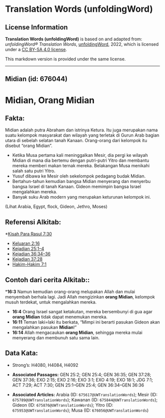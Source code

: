 # Translation Words (unfoldingWord)

## License Information

**Translation Words (unfoldingWord)** is based on and adapted from: _unfoldingWord® Translation Words_, [unfoldingWord](https://unfoldingword.org/utw), 2022, which is licensed under a [CC BY-SA 4.0 license](https://creativecommons.org/licenses/by-sa/4.0/legalcode.en).

This markdown version is provided under the same license.



--------------------------------

## Midian (id: 676044)

Midian, Orang Midian
====================

Fakta:
------

Midian adalah putra Abraham dan istrinya Ketura. Itu juga merupakan nama suatu kelompok masyarakat dan wilayah yang terletak di Gurun Arab bagian utara di sebelah selatan tanah Kanaan. Orang\-orang dari kelompok itu disebut “orang Midian”.

* Ketika Musa pertama kali meninggalkan Mesir, dia pergi ke wilayah Midian di mana dia bertemu dengan putri\-putri Yitro dan membantu mereka memberi makan ternak mereka. Belakangan Musa menikahi salah satu putri Yitro.
* Yusuf dibawa ke Mesir oleh sekelompok pedagang budak Midian.
* Bertahun\-tahun kemudian bangsa Midian menyerang dan menyerbu bangsa Israel di tanah Kanaan. Gideon memimpin bangsa Israel mengalahkan mereka.
* Banyak suku Arab modern yang merupakan keturunan kelompok ini.

(Lihat Arabia, Egypt, flock, Gideon, Jethro, Moses)

Referensi Alkitab:
------------------

\*[Kisah Para Rasul 7:30](https://ref.ly/Acts0:0)

* [Keluaran 2:16](https://ref.ly/Exod2:16)
* [Kejadian 25:1–4](https://ref.ly/Gen25:1-Gen25:4)
* [Kejadian 36:34–36](https://ref.ly/Gen36:34-Gen36:36)
* [Kejadian 37:28](https://ref.ly/Gen37:28)
* [Hakim\-Hakim 7:1](https://ref.ly/Judg7:1)

Contoh dari cerita Alkitab::
----------------------------

\***16:3** Namun kemudian orang\-orang melupakan Allah dan mulai menyembah berhala lagi. Jadi Allah mengizinkan **orang Midian**, kelompok musuh terdekat, untuk mengalahkan mereka.

* **16:4** Orang Israel sangat ketakutan, mereka bersembunyi di gua agar **orang Midian** tidak dapat menemukan mereka.
* **16:11** Teman laki\=laki itu berkata, “Mimpi ini berarti pasukan Gideon akan mengalahkan pasukan **Midian**!”
* **16:14** Allah mengacaukan **orang Midian**, sehingga mereka mulai menyerang dan membunuh satu sama lain.

Data Kata:
----------

* Strong’s: H4080, H4084, H4092

* **Associated Passages:** GEN 25:2; GEN 25:4; GEN 36:35; GEN 37:28; GEN 37:36; EXO 2:15; EXO 2:16; EXO 3:1; EXO 4:19; EXO 18:1; JDG 7:1; ACT 7:29; ACT 7:30; GEN 25:1–GEN 25:4; GEN 36:34–GEN 36:36
* **Associated Articles:** Arabia (ID: `675617@UWTranslationWords`); Mesir (ID: `675789@UWTranslationWords`); Kawanan (ID: `675844@UWTranslationWords`); Gideon (ID: `675876@UWTranslationWords`); Yitro (ID: `675953@UWTranslationWords`); Musa (ID: `676056@UWTranslationWords`)

